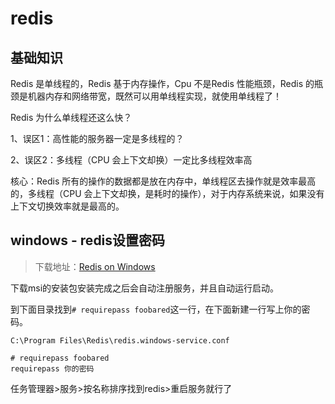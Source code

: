 # redis

## 基础知识

Redis 是单线程的，Redis 基于内存操作，Cpu 不是Redis 性能瓶颈，Redis 的瓶颈是机器内存和网络带宽，既然可以用单线程实现，就使用单线程了！

Redis 为什么单线程还这么快？

1、误区1：高性能的服务器一定是多线程的？

2、误区2：多线程（CPU 会上下文却换）一定比多线程效率高

核心：Redis 所有的操作的数据都是放在内存中，单线程区去操作就是效率最高的，多线程（CPU 会上下文却换，是耗时的操作），对于内存系统来说，如果没有上下文切换效率就是最高的。





## windows - redis设置密码

> 下载地址：[Redis on Windows](https://github.com/microsoftarchive/redis)

下载msi的安装包安装完成之后会自动注册服务，并且自动运行启动。

到下面目录找到`# requirepass foobared`这一行，在下面新建一行写上你的密码。

`C:\Program Files\Redis\redis.windows-service.conf`

```nginx
# requirepass foobared
requirepass 你的密码
```

任务管理器>服务>按名称排序找到redis>重启服务就行了

